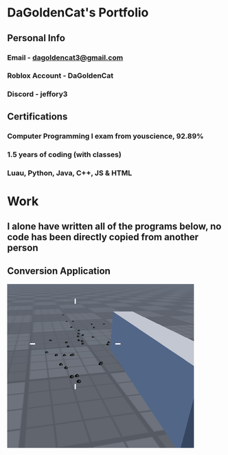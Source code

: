 # DaGoldenCat's Portfolio
## Personal Info
### Email - dagoldencat3@gmail.com
### Roblox Account - DaGoldenCat
### Discord - jeffory3
## Certifications
### Computer Programming I exam from youscience, 92.89%
### 1.5 years of coding (with classes)
### Luau, Python, Java, C++, JS & HTML
# Work
## I alone have written all of the programs below, no code has been directly copied from another person
## Conversion Application
![Running App](https://github.com/DaGoldenCat/Roblox/blob/74c02957c7e4735221dfa3c4a5d6b0e12405fd27/Pictures/Shotgun%20Spread.png?raw=true)
